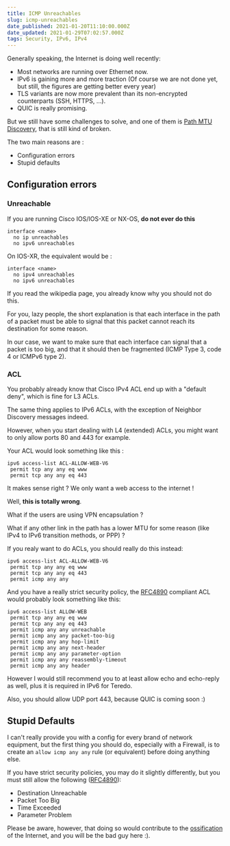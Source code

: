 ```yaml
---
title: ICMP Unreachables
slug: icmp-unreachables
date_published: 2021-01-20T11:10:00.000Z
date_updated: 2021-01-29T07:02:57.000Z
tags: Security, IPv6, IPv4
---
```


Generally speaking, the Internet is doing well recently:

- Most networks are running over Ethernet now.
- IPv6 is gaining more and more traction (Of course we are not done yet, but still, the figures are getting better every year)
- TLS variants are now more prevalent than its non-encrypted counterparts (SSH, HTTPS, ...).
- QUIC is really promising.

But we still have some challenges to solve, and one of them is [Path MTU Discovery](https://en.wikipedia.org/wiki/Path_MTU_Discovery), that is still kind of broken.

The two main reasons are :

- Configuration errors
- Stupid defaults

## Configuration errors

### Unreachable

If you are running Cisco IOS/IOS-XE or NX-OS, **do not ever do this**

    interface <name>
      no ip unreachables
      no ipv6 unreachables
    

On IOS-XR, the equivalent would be :

    interface <name>
      no ipv4 unreachables
      no ipv6 unreachables
    

If you read the wikipedia page, you already know why you should not do this.

For you, lazy people, the short explanation is that each interface in the path of a packet must be able to signal that this packet cannot reach its destination for some reason.

In our case, we want to make sure that each interface can signal that a packet is too big, and that it should then be fragmented (ICMP Type 3, code 4 or ICMPv6 type 2).

### ACL

You probably already know that Cisco IPv4 ACL end up with a "default deny", which is fine for L3 ACLs.

The same thing applies to IPv6 ACLs, with the exception of Neighbor Discovery messages indeed.

However, when you start dealing with L4 (extended) ACLs, you might want to only allow ports 80 and 443 for example.

Your ACL would look something like this :

    ipv6 access-list ACL-ALLOW-WEB-V6
     permit tcp any any eq www
     permit tcp any any eq 443
    

It makes sense right ? We only want a web access to the internet !

Well, **this is totally wrong**.

What if the users are using VPN encapsulation ?

What if any other link in the path has a lower MTU for some reason (like IPv4 to IPv6 transition methods, or PPP) ?

If you realy want to do ACLs, you should really do this instead:

    ipv6 access-list ACL-ALLOW-WEB-V6
     permit tcp any any eq www
     permit tcp any any eq 443
     permit icmp any any
    

And you have a really strict security policy, the [RFC4890](https://tools.ietf.org/html/rfc4890) compliant ACL would probably look something like this:

    ipv6 access-list ALLOW-WEB
     permit tcp any any eq www
     permit tcp any any eq 443
     permit icmp any any unreachable
     permit icmp any any packet-too-big
     permit icmp any any hop-limit
     permit icmp any any next-header
     permit icmp any any parameter-option
     permit icmp any any reassembly-timeout
     permit icmp any any header
    

However I would still recommend you to at least allow echo and echo-reply as well, plus it is required in IPv6 for Teredo.

Also, you should allow UDP port 443, because QUIC is coming soon :)

## Stupid Defaults

I can't really provide you with a config for every brand of network equipment, but the first thing you should do, especially with a Firewall, is to create an `allow icmp any any` rule (or equivalent) before doing anything else.

If you have strict security policies, you may do it slightly differently, but you must still allow the following ([RFC4890](https://tools.ietf.org/html/rfc4890)):

- Destination Unreachable
- Packet Too Big
- Time Exceeded
- Parameter Problem

Please be aware, however, that doing so would contribute to the [ossification](https://en.wikipedia.org/wiki/Protocol_ossification) of the Internet, and you will be the bad guy here :).
